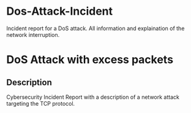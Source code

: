 # Dos-Attack-Incident
Incident report for a DoS attack. All information and explaination of the network interruption.

<h1>DoS Attack with excess packets</h1>

<h2>Description</h2>
Cybersecurity Incident Report with a description of a network attack targeting the TCP protocol. 
<br />
